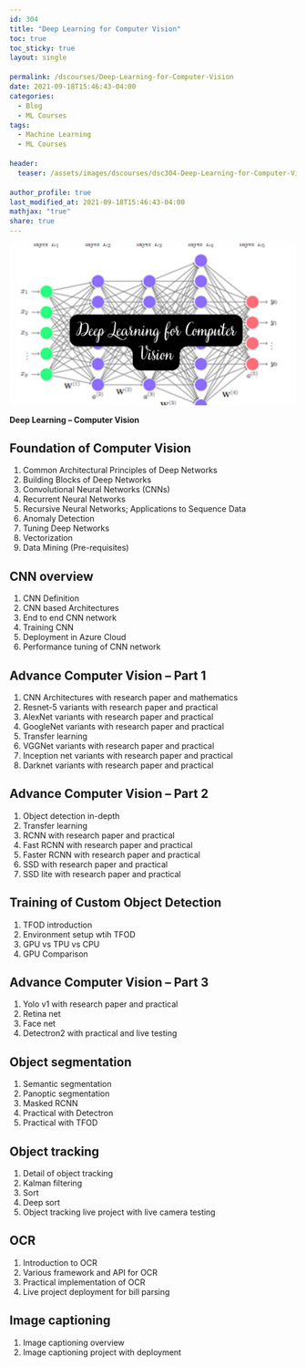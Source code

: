 ```yaml
---
id: 304    
title: "Deep Learning for Computer Vision"
toc: true
toc_sticky: true
layout: single

permalink: /dscourses/Deep-Learning-for-Computer-Vision
date: 2021-09-18T15:46:43-04:00
categories:
  - Blog
  - ML Courses
tags: 
  - Machine Learning
  - ML Courses

header:
  teaser: /assets/images/dscourses/dsc304-Deep-Learning-for-Computer-Vision.jpg

author_profile: true
last_modified_at: 2021-09-18T15:46:43-04:00
mathjax: "true"
share: true
---
```


![Deep Learning for Computer Vision](/assets/images/dscourses/dsc304-Deep-Learning-for-Computer-Vision.jpg)

**Deep Learning – Computer Vision**

## Foundation of Computer Vision
1.  Common Architectural Principles of Deep Networks
2.  Building Blocks of Deep Networks
3.  Convolutional Neural Networks (CNNs)
4.  Recurrent Neural Networks
5.  Recursive Neural Networks; Applications to Sequence Data
6.  Anomaly Detection
7.  Tuning Deep Networks
8.  Vectorization
9.  Data Mining (Pre-requisites)

## CNN overview
1.  CNN Definition
2.  CNN based Architectures
3.  End to end CNN network
4.  Training CNN
5.  Deployment in Azure Cloud
6.  Performance tuning of CNN network

## Advance Computer Vision – Part 1
1.  CNN Architectures with research paper and mathematics
2.  Resnet-5 variants with research paper and practical
3.  AlexNet variants with research paper and practical
4.  GoogleNet variants with research paper and practical
5.  Transfer learning
6.  VGGNet variants with research paper and practical
7.  Inception net variants with research paper and practical
8.  Darknet variants with research paper and practical

## Advance Computer Vision – Part 2
1.  Object detection in-depth
2.  Transfer learning
3.  RCNN with research paper and practical
4.  Fast RCNN with research paper and practical
5.  Faster RCNN with research paper and practical
6.  SSD with research paper and practical
7.  SSD lite with research paper and practical

## Training of Custom Object Detection
1.  TFOD introduction
2.  Environment setup wtih TFOD
3.  GPU vs TPU vs CPU
4.  GPU Comparison

## Advance Computer Vision – Part 3
1.  Yolo v1 with research paper and practical
2.  Retina net
3.  Face net
4.  Detectron2 with practical and live testing

## Object segmentation
1.  Semantic segmentation
2.  Panoptic segmentation
3.  Masked RCNN
4.  Practical with Detectron
5.  Practical with TFOD

## Object tracking
1.  Detail of object tracking
2.  Kalman filtering
3.  Sort
4.  Deep sort
5.  Object tracking live project with live camera testing

## OCR
1.  Introduction to OCR
2.  Various framework and API for OCR
3.  Practical implementation of OCR
4.  Live project deployment for bill parsing

## Image captioning
1.  Image captioning overview
2.  Image captioning project with deployment